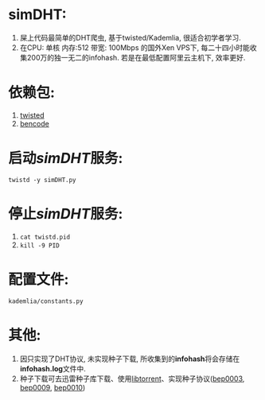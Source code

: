 simDHT:
======
1. 屎上代码最简单的DHT爬虫, 基于twisted/Kademlia, 很适合初学者学习.
2. 在CPU: 单核 内存:512 带宽: 100Mbps 的国外Xen VPS下, 每二十四小时能收集200万的独一无二的infohash. 若是在最低配置阿里云主机下, 效率更好.


依赖包:
======
1. [twisted](https://pypi.python.org/pypi/Twisted/13.2.0)
2. [bencode](https://pypi.python.org/pypi/bencode/1.0)


启动*simDHT*服务:
================
`twistd -y simDHT.py`


停止*simDHT*服务:
================
1. `cat twistd.pid`
2. `kill -9 PID`


配置文件:
========
`kademlia/constants.py`


其他:
====
1. 因只实现了DHT协议, 未实现种子下载, 所收集到的**infohash**将会存储在**infohash.log**文件中.
2. 种子下载可去迅雷种子库下载、使用[libtorrent](http://libtorrent.org)、实现种子协议([bep0003](www.bittorrent.org/beps/bep_0003.html), [bep0009](www.bittorrent.org/beps/bep_0009.html), [bep0010](www.bittorrent.org/beps/bep_0010.html))